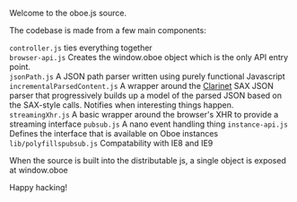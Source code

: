 
Welcome to the oboe.js source.
 
The codebase is made from a few main components:
 
`controller.js` ties everything together   
`browser-api.js` Creates the window.oboe object which is the only API entry point.  
`jsonPath.js` A JSON path parser written using purely functional Javascript                         
`incrementalParsedContent.js` A wrapper around the [Clarinet](https://github.com/dscape/clarinet) SAX JSON parser 
   that progressively builds up a model of the parsed JSON based on the SAX-style calls. Notifies when interesting 
   things happen.      
`streamingXhr.js` A basic wrapper around the browser's XHR to provide a streaming interface
`pubsub.js` A nano event handling thing
`instance-api.js` Defines the interface that is available on Oboe instances 
`lib/polyfillspubsub.js` Compatability with IE8 and IE9
   
When the source is built into the distributable js, a single object is exposed at window.oboe    
 
Happy hacking!
